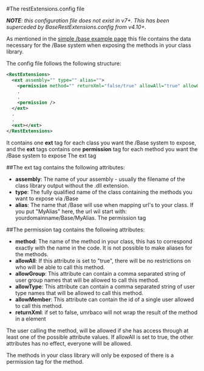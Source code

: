 #The restExtensions.config file

***NOTE**: this configuration file does not exist in v7+. This has been superceded by BaseRestExtensions.config from v4.10+.*

As mentioned in the [simple /base example page](../../../Reference/Api/Base/HelloWorld.md) this file contains the data necessary for the /Base system when exposing the methods in your class library.

The config file follows the following structure:
```XML
<RestExtensions>
  <ext assembly="" type="" alias="">
    <permission method="" returnXml="false/true" allowAll="true" allowGroup="" allowType="" allowMember="" />
    .
    .
    <permission />
  </ext>
  .
  .
  <ext></ext>
</RestExtensions>
```

It contains one **ext** tag for each class you want the /Base system to expose, and the **ext** tags contains one **permission** tag for each method you want the /Base system to expose
The ext tag

##The ext tag contains the following attributes:

- **assembly**: The name of your assembly - usually the filename of the class library output without the .dll extension. 
- **type**: The fully qualified name of the class containing the methods you want to expose via /Base
- **alias**: The name that /Base will use when mapping url's to your class. If you put "MyAlias" here, the url wil start with: yourdomainname/Base/MyAlias.
The permission tag

##The permission tag contains the following attributes:

- **method**: The name of the method in your class, this has to correspond exactly with the name in the code. It is not possible to make aliases for the methods.
- **allowAll**: If this attribute is set to "true", there will be no restrictions on who will be able to call this method.
- **allowGroup**: This attribute can contain a comma separated string of user group names that will be allowed to call this method.
- **allowType**: This attribute can contain a comma separated string of user type names that will be allowed to call this method.
- **allowMember**: This attribute can contain the id of a single user allowed to call this method.
- **returnXml**: if set to false, umrbaco will not wrap the result of the method in a <value> element

The user calling the method, will be allowed if she has access through at least one of the possible attribute values. If allowAll is set to true, the other attributes has no effect, everyone willl be allowed. 

The methods in your class library will only be exposed of there is a permission tag for the method.

